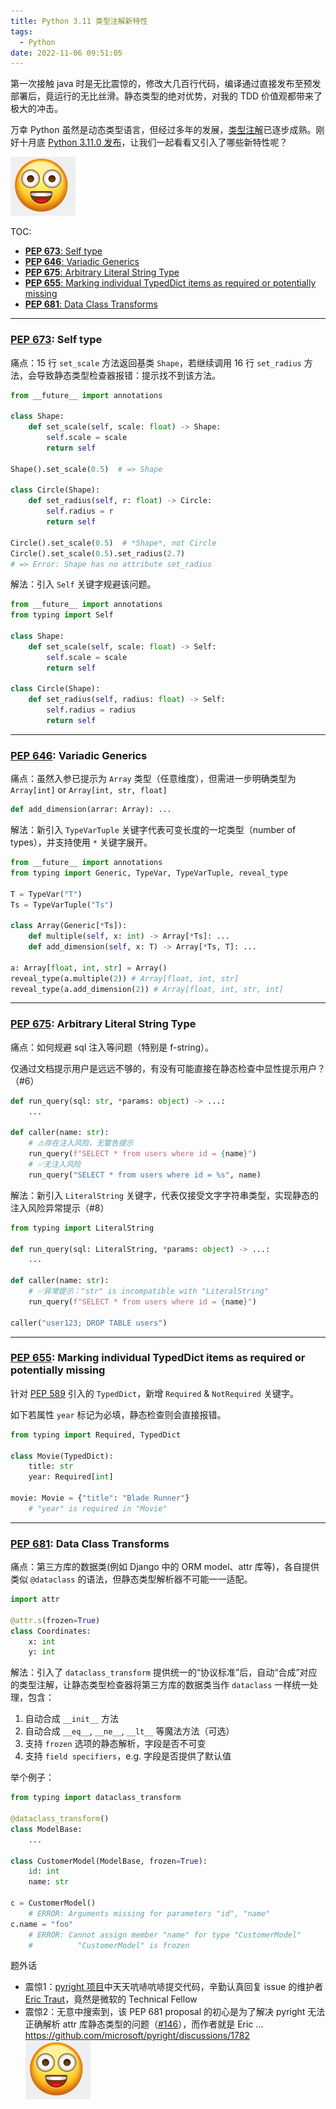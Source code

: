 ```yaml
---
title: Python 3.11 类型注解新特性
tags:
  - Python
date: 2022-11-06 09:51:05
---
```



第一次接触 java 时是无比震惊的，修改大几百行代码，编译通过直接发布至预发部署后，竟运行的无比丝滑。静态类型的绝对优势，对我的 TDD 价值观都带来了极大的冲击。

万幸 Python 虽然是动态类型语言，但经过多年的发展，[类型注解](https://docs.python.org/3/library/typing.html#relevant-peps)已逐步成熟。刚好十月底 [Python 3.11.0 发布](https://www.python.org/downloads/release/python-3110/)，让我们一起看看又引入了哪些新特性呢？

<!--more-->
![](../images/blog/2021-09-04-jvm-note/16677087604976.jpg)

TOC:
- [**PEP 673**: Self type](#pep-673-https-peps-python-orgpep-0673-self-type引入-self类型)
- [**PEP 646**: Variadic Generics](#pep-646-https-peps-python-orgpep-0646-variadic-generics)
- [**PEP 675**: Arbitrary Literal String Type](#pep-675-https-peps-python-orgpep-0675-arbitrary-literal-string-type)
- [**PEP 655**: Marking individual TypedDict items as required or potentially missing](#pep-655-https-peps-python-orgpep-0655-marking-individual-typeddict-items-as-required-or-potentially-missing)
- [**PEP 681**: Data Class Transforms](#pep-681-https-peps-python-orgpep-0681-data-class-transforms)


---

### [**PEP 673**](https://peps.python.org/pep-0673/): Self type

痛点：15 行 `set_scale` 方法返回基类 `Shape`，若继续调用 16 行 `set_radius` 方法，会导致静态类型检查器报错：提示找不到该方法。

``` python
from __future__ import annotations

class Shape:
    def set_scale(self, scale: float) -> Shape:
        self.scale = scale
        return self

Shape().set_scale(0.5)  # => Shape

class Circle(Shape):
    def set_radius(self, r: float) -> Circle:
        self.radius = r
        return self

Circle().set_scale(0.5)  # *Shape*, not Circle
Circle().set_scale(0.5).set_radius(2.7)
# => Error: Shape has no attribute set_radius
```

解法：引入 `Self` 关键字规避该问题。
``` python
from __future__ import annotations
from typing import Self

class Shape:
    def set_scale(self, scale: float) -> Self:
        self.scale = scale
        return self

class Circle(Shape):
    def set_radius(self, radius: float) -> Self:
        self.radius = radius
        return self
```

---

### [**PEP 646**](https://peps.python.org/pep-0646/): Variadic Generics

痛点：虽然入参已提示为 `Array` 类型（任意维度），但需进一步明确类型为 `Array[int]` or `Array[int, str, float]`
``` python
def add_dimension(arrar: Array): ...
```
解法：新引入 `TypeVarTuple` 关键字代表可变长度的一坨类型（number of types），并支持使用 `*` 关键字展开。
``` python
from __future__ import annotations
from typing import Generic, TypeVar, TypeVarTuple, reveal_type

T = TypeVar("T")
Ts = TypeVarTuple("Ts")
  
class Array(Generic[*Ts]):
    def multiple(self, x: int) -> Array[*Ts]: ...
    def add_dimension(self, x: T) -> Array[*Ts, T]: ...

a: Array[float, int, str] = Array()
reveal_type(a.multiple(2)) # Array[float, int, str]
reveal_type(a.add_dimension(2)) # Array[float, int, str, int]
```

---

### [**PEP 675**](https://peps.python.org/pep-0675/): Arbitrary Literal String Type
痛点：如何规避 sql 注入等问题（特别是 f-string）。

仅通过文档提示用户是远远不够的，有没有可能直接在静态检查中显性提示用户？（#6）
``` python
def run_query(sql: str, *params: object) -> ...:
    ...
  
def caller(name: str):
    # ⚠️存在注入风险，无警告提示
    run_query(f"SELECT * from users where id = {name}")
    # ✅无注入风险
    run_query("SELECT * from users where id = %s", name)
```
解法：新引入 `LiteralString` 关键字，代表仅接受文字字符串类型，实现静态的注入风险异常提示（#8）
``` python
from typing import LiteralString
  
def run_query(sql: LiteralString, *params: object) -> ...:
    ...
  
def caller(name: str):
    # ✅异常提示："str" is incompatible with "LiteralString"
    run_query(f"SELECT * from users where id = {name}")

caller("user123; DROP TABLE users")
```

---

### [**PEP 655**](https://peps.python.org/pep-0655/): Marking individual TypedDict items as required or potentially missing
针对 [PEP 589](https://peps.python.org/pep-0589/) 引入的 `TypedDict`，新增 `Required` & `NotRequired` 关键字。

如下若属性 `year` 标记为必填，静态检查则会直接报错。
``` python
from typing import Required, TypedDict
  
class Movie(TypedDict):
    title: str
    year: Required[int]
  
movie: Movie = {"title": "Blade Runner"} 
    # "year" is required in "Movie"
```

---

### [**PEP 681**](https://peps.python.org/pep-0681/): Data Class Transforms
痛点：第三方库的数据类(例如 Django 中的 ORM model、attr 库等)，各自提供类似 `@dataclass` 的语法，但静态类型解析器不可能一一适配。
```python
import attr

@attr.s(frozen=True)
class Coordinates:
    x: int
    y: int
```

解法：引入了 `dataclass_transform` 提供统一的“协议标准”后，自动“合成”对应的类型注解，让静态类型检查器将第三方库的数据类当作 `dataclass` 一样统一处理，包含：
1. 自动合成 `__init__` 方法
2. 自动合成 `__eq__`, `__ne__`, `__lt__` 等魔法方法（可选）
3. 支持 `frozen` 选项的静态解析，字段是否不可变
4. 支持 `field specifiers`，e.g. 字段是否提供了默认值

举个例子：
``` python
from typing import dataclass_transform

@dataclass_transform()
class ModelBase:
    ...

class CustomerModel(ModelBase, frozen=True):
    id: int
    name: str

c = CustomerModel()
    # ERROR: Arguments missing for parameters "id", "name"
c.name = "foo"
    # ERROR: Cannot assign member "name" for type "CustomerModel"
    #          "CustomerModel" is frozen
```

题外话  
- 震惊1：[pyright 项目](https://github.com/microsoft/pyright)中天天吭哧吭哧提交代码，辛勤认真回复 issue 的维护者 [Eric Traut](https://github.com/erictraut)，竟然是微软的 Technical Fellow
- 震惊2：无意中搜索到，该 PEP 681 proposal 的初心是为了解决 pyright 无法正确解析 attr 库静态类型的问题（[#146](https://github.com/microsoft/pyright/issues/146)），而作者就是 Eric ... https://github.com/microsoft/pyright/discussions/1782  
![](../images/blog/2021-09-04-jvm-note/16677087604976.jpg)

